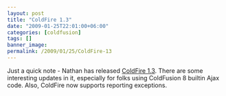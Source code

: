 ```yaml
---
layout: post
title: "ColdFire 1.3"
date: "2009-01-25T22:01:00+06:00"
categories: [coldfusion]
tags: []
banner_image: 
permalink: /2009/01/25/ColdFire-13
---
```


Just a quick note - Nathan has released <a href="http://coldfire.riaforge.org/blog/index.cfm/2009/1/25/ColdFire-13172172">ColdFire 1.3</a>. There are some interesting updates in it, especially for folks using ColdFusion 8 builtin Ajax code. Also, ColdFire now supports reporting exceptions.